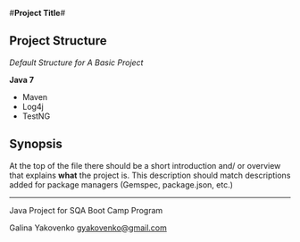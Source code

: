 #**Project Title**#

## Project Structure

*Default Structure for A Basic Project*

**Java 7**

* Maven
* Log4j
* TestNG

## Synopsis

At the top of the file there should be a short introduction and/ or overview that explains **what** the project is. This description should match descriptions added for package managers (Gemspec, package.json, etc.)

---

Java Project for SQA Boot Camp Program

Galina Yakovenko <gyakovenko@gmail.com>
